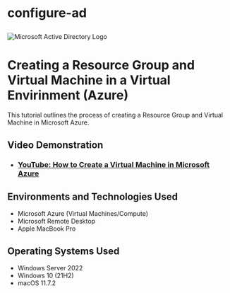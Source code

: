 # configure-ad<p align="center">
<img src="https://i.imgur.com/pU5A58S.png" alt="Microsoft Active Directory Logo"/>
</p>

<h1>Creating a Resource Group and Virtual Machine in a Virtual Envirinment (Azure)</h1>
This tutorial outlines the process of creating a Resource Group and Virtual Machine in Microsoft Azure.<br />


<h2>Video Demonstration</h2>

- ### [YouTube: How to Create a Virtual Machine in Microsoft Azure](https://www.youtube.com)

<h2>Environments and Technologies Used</h2>

- Microsoft Azure (Virtual Machines/Compute)
- Microsoft Remote Desktop
- Apple MacBook Pro


<h2>Operating Systems Used </h2>

- Windows Server 2022
- Windows 10 (21H2)
- macOS 11.7.2
